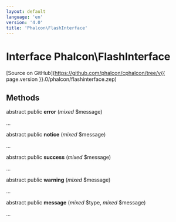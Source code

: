 ```yaml
---
layout: default
language: 'en'
version: '4.0'
title: 'Phalcon\FlashInterface'
---
```


# Interface **Phalcon\FlashInterface**

[Source on GitHub](https://github.com/phalcon/cphalcon/tree/v{{ page.version }}.0/phalcon/flashinterface.zep)

## Methods

abstract public **error** (*mixed* $message)

...

abstract public **notice** (*mixed* $message)

...

abstract public **success** (*mixed* $message)

...

abstract public **warning** (*mixed* $message)

...

abstract public **message** (*mixed* $type, *mixed* $message)

...